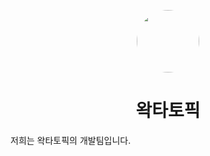 <p align="center">
    <img src="https://github.com/waktatopic/.github/assets/50093138/cd96b725-3bc2-424b-9b5f-540bce4d637b" align="center" width="100px" style="border-radius: 50%;">
</p>
<h1 align="center">왁타토픽</h1>
<p>저희는 왁타토픽의 개발팀입니다.</p>
